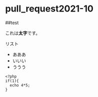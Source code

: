# pull_request2021-10

##test

これは**太字**です。

リスト
- あああ
- いいい
- ううう

```
<?php
if(1){
  echo 4*5;
}
```
